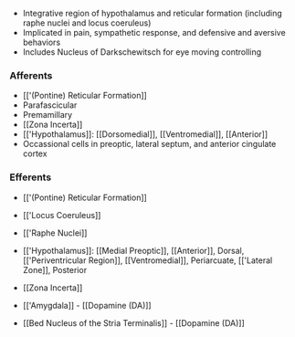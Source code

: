 - Integrative region of hypothalamus and reticular formation (including raphe nuclei and locus coeruleus)
- Implicated in pain, sympathetic response, and defensive and aversive behaviors
- Includes Nucleus of Darkschewitsch for eye moving controlling
### Afferents
- [['(Pontine) Reticular Formation]]
- Parafascicular
- Premamillary
- [[Zona Incerta]]
- [['Hypothalamus]]: [[Dorsomedial]], [[Ventromedial]], [[Anterior]]
- Occassional cells in preoptic, lateral septum, and anterior cingulate cortex
### Efferents
- [['(Pontine) Reticular Formation]]
- [['Locus Coeruleus]]
- [['Raphe Nuclei]]
- [['Hypothalamus]]: [[Medial Preoptic]], [[Anterior]], Dorsal, [['Periventricular Region]], [[Ventromedial]], Periarcuate, [['Lateral Zone]], Posterior
- [[Zona Incerta]]

- [['Amygdala]] - [[Dopamine (DA)]]
- [[Bed Nucleus of the Stria Terminalis]] - [[Dopamine (DA)]]